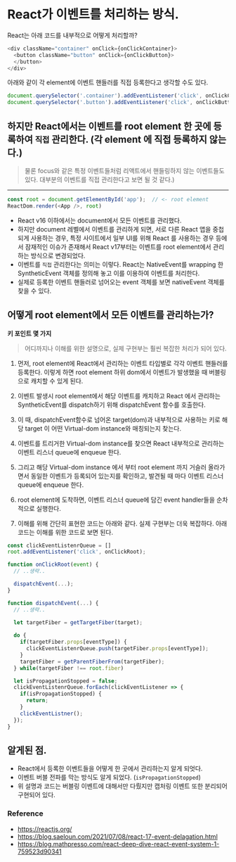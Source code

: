 # React가 이벤트를 처리하는 방식.


React는 아래 코드를 내부적으로 어떻게 처리할까?
```javascript
<div className="container" onClick={onClickContainer}>
  <button className="button" onClick={onClickButton}>
  </button>
</div>
```

아래와 같이 각 element에 이벤트 핸들러를 직접 등록한다고 생각할 수도 있다.
```javascript
document.querySelector('.container').addEventListener('click', onClickContainer);
document.querySelector('.button').addEventListener('click', onClickButton);
```

## 하지만 React에서는 이벤트를 root element 한 곳에 등록하여 `직접` 관리한다. (각 element 에 직접 등록하지 않는다.)
> 물론 focus와 같은 특정 이벤트들처럼 리액트에서 핸들링하지 않는 이벤트들도 있다. 대부분의 이벤트를 직접 관리한다고 보면 될 것 같다.)
****
```javascript
const root = document.getElementById('app');  // <- root element
ReactDom.render(<App />, root)
```

- React v16 이하에서는 document에서 모든 이벤트를 관리했다.
- 하지만 document 레벨에서 이벤트를 관리하게 되면, 서로 다른 React 앱을 중첩되게 사용하는 경우, 특정 사이트에서 일부 UI를 위해 React 를 사용하는 경우 등에서 잠재적인 이슈가 존재해서 React v17부터는 이벤트를 root element에서 관리하는 방식으로 변경되었다.
- 이벤트를 `직접` 관리한다는 의미는 이렇다. React는 NativeEvent를 wrapping 한 SyntheticEvent 객체를 정의해 놓고 이를 이용하여 이벤트를 처리한다.
- 실제로 등록한 이벤트 핸들러로 넘어오는 event 객체를 보면 nativeEvent 객체를 찾을 수 있다.


## 어떻게 root element에서 모든 이벤트를 관리하는가?

**키 포인트 몇 가지**
> 어디까지나 이해를 위한 설명으로, 실제 구현부는 훨씬 복잡한 처리가 되어 있다.

1. 먼저, root element에 React에서 관리하는 이벤트 타입별로 각각 이벤트 핸들러를 등록한다. 이렇게 하면 root element 하위 dom에서 이벤트가 발생했을 때 버블링으로 캐치할 수 있게 된다.

2. 이벤트 발생시 root element에서 해당 이벤트를 캐치하고 React 에서 관리하는 SyntheticEvent를 dispatch하기 위해 dispatchEvent 함수를 호출한다.
  
3. 이 때, dispatchEvent함수로 넘어온 target(dom)과 내부적으로 사용하는 키로 해당 target 이 어떤 Virtual-dom instance와 매칭되는지 찾는다.

4. 이벤트를 트리거한 Virtual-dom instance를 찾으면 React 내부적으로 관리하는 이벤트 리스너 queue에 enqueue 한다.
   
5. 그리고 해당 Virtual-dom instance 에서 부터 root element 까지 거슬러 올라가면서 동일한 이벤트가 등록되어 있는지를 확인하고, 발견될 때 마다 이벤트 리스너 queue에 enqueue 한다.
   
6. root element에 도착하면, 이벤트 리스너 queue에 담긴 event handler들을 순차적으로 실행한다. 

7. 이해를 위해 간단히 표현한 코드는 아래와 같다. 실제 구현부는 더욱 복잡하다. 아래 코드는 이해를 위한 코드로 보면 된다.
```javascript
const clickEventListenrQueue = []
root.addEventListener('click', onClickRoot);

function onClickRoot(event) {
  // ..생략..

  dispatchEvent(...);
}

function dispatchEvent(...) {
  // ..생략..

  let targetFiber = getTargetFiber(target);
  
  do {
    if(targetFiber.props[eventType]) {
      clickEventListenrQueue.push(targetFiber.props[eventType]);
    }
    targetFiber = getParentFiberFrom(targetFiber);
  } while(targetFiber !== root.fiber)

  let isPropagationStopped = false;
  clickEventListenrQueue.forEach(clickEventListener => {
    if(isPropagationStopped) {
      return;
    }
    clickEventListner();
  });
}
```


## 알게된 점.
- React에서 등록한 이벤트들을 어떻게 한 곳에서 관리하는지 알게 되엇다.
- 이벤트 버블 전파를 막는 방식도 알게 되었다. (`isPropagationStopped`)
- 위 설명과 코드는 버블링 이벤트에 대해서만 다뤘지만 캡처링 이벤트 또한 분리되어 구현되어 있다.


### Reference
- https://reactjs.org/
- https://blog.saeloun.com/2021/07/08/react-17-event-delagation.html
- https://blog.mathpresso.com/react-deep-dive-react-event-system-1-759523d90341